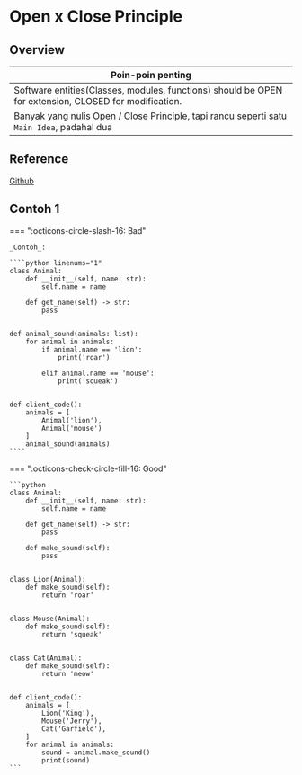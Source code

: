 # Open x Close Principle

## Overview

| Poin-poin penting                                                                              |
| ---------------------------------------------------------------------------------------------- |
| Software entities(Classes, modules, functions) should be OPEN for extension, CLOSED for modification. |
| Banyak yang nulis Open / Close Principle, tapi rancu seperti satu `Main Idea`, padahal dua     |

## Reference

[Github](https://github.com/heykarimoff/solid.python/blob/master/2.ocp.py)

## Contoh 1

=== ":octicons-circle-slash-16: Bad"

    _Contoh_:

    ````python linenums="1"
    class Animal:
        def __init__(self, name: str):
            self.name = name

        def get_name(self) -> str:
            pass


    def animal_sound(animals: list):
        for animal in animals:
            if animal.name == 'lion':
                print('roar')

            elif animal.name == 'mouse':
                print('squeak')


    def client_code():
        animals = [
            Animal('lion'),
            Animal('mouse')
        ]
        animal_sound(animals)
    ````

=== ":octicons-check-circle-fill-16: Good"

    ```python
    class Animal:
        def __init__(self, name: str):
            self.name = name

        def get_name(self) -> str:
            pass

        def make_sound(self):
            pass


    class Lion(Animal):
        def make_sound(self):
            return 'roar'


    class Mouse(Animal):
        def make_sound(self):
            return 'squeak'


    class Cat(Animal):
        def make_sound(self):
            return 'meow'


    def client_code():
        animals = [
            Lion('King'),
            Mouse('Jerry'),
            Cat('Garfield'),
        ]
        for animal in animals:
            sound = animal.make_sound()
            print(sound)
    ```
